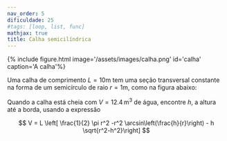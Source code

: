 ```yaml
---
nav_order: 5
dificuldade: 25
#tags: [loop, list, func]
mathjax: true
title: Calha semicilíndrica
---
```


<div class='float-right col-md-6'>
{% include figure.html image='/assets/images/calha.png' id='calha' caption='A calha'%}
</div>

Uma calha de comprimento $L=10$m tem uma seção transversal constante na forma de um semicírculo de raio $r=1$m, como na figura abaixo:

Quando a calha está cheia com $V=12.4\,$m$^3$ de água, encontre $h$, a altura até a borda, usando a expressão

$$ V = L \left[ \frac{1}{2} \pi r^2 -r^2 \arcsin\left(\frac{h}{r}\right) - h \sqrt{r^2-h^2}\right] $$
